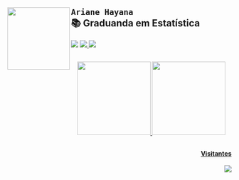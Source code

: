 ## <img align="left" alt="" width="140" height="140" src="https://user-images.githubusercontent.com/44451990/149630370-3cccbfe1-c4a2-44c5-bd0c-53114c9bd768.png">  `Ariane Hayana` <br> 📚  **Graduanda em Estatística** 

  <a href="https://www.linkedin.com/in/arianehayana/" target="_blank"><img src="https://img.shields.io/badge/-LinkedIn-%230077B5?style=for-the-badge&logo=linkedin&logoColor=white" target="_blank"></a> 
  <a href="http://ariane-hayana.netlify.app/" target="_blank"><img src="https://img.shields.io/badge/Netlify-00C7B7?style=for-the-badge&logo=netlify&logoColor=white">
  <a href="mailto:ariane.hayana@outlook.com" target="_blank"><img src="https://img.shields.io/badge/Microsoft_Outlook-0078D4?style=for-the-badge&logo=microsoft-outlook&logoColor=white">
   
    
##

<div align="center">
  <a href="https://github.com/a-hayana">
  <img height="165em" src="https://github-readme-stats.vercel.app/api?username=a-hayana&show_icons=true&theme=dracula&include_all_commits=true&count_private=true"/>
  <img height="165em" src="https://github-readme-stats.vercel.app/api/top-langs/?username=a-hayana&layout=compact&langs_count=7&theme=dracula"/>

<br>
        


        
##
 
<div>        
  <h4 align="right"> Visitantes </h4>
  <img align="right" src="https://profile-counter.glitch.me/a-hayana/count.svg">
   </div> 
